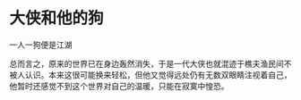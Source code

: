 # 大侠和他的狗

一人一狗便是江湖

总而言之，原来的世界已在身边轰然消失，于是一代大侠也就混迹于樵夫渔民间不被人认识。本来这很可能换来轻松，但他又觉得远处仍有无数双眼睛注视着自己，他暂时还感觉不到这个世界对自己的温暖，只能在寂寞中惶恐。
